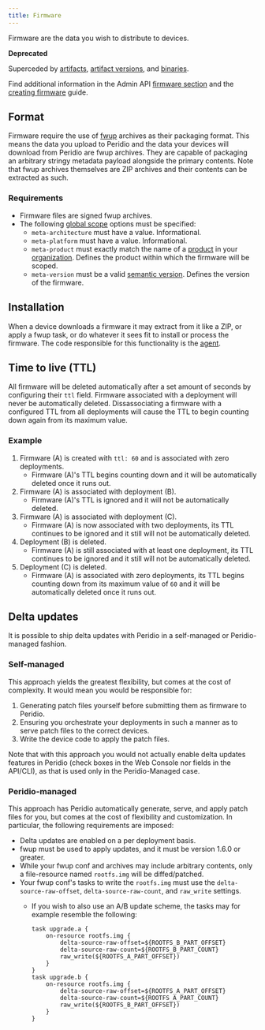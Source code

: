 ```yaml
---
title: Firmware
---
```


Firmware are the data you wish to distribute to devices.

**Deprecated**

Superceded by [artifacts](artifacts), [artifact versions](artifact-versions), and [binaries](binaries).

Find additional information in the Admin API [firmware section](/admin-api#firmware) and the [creating firmware](/platform/guides/creating-firmware) guide.

## Format

Firmware require the use of [fwup](https://github.com/fwup-home/fwup) archives as their packaging format. This means the data you upload to Peridio and the data your devices will download from Peridio are fwup archives. They are capable of packaging an arbitrary stringy metadata payload alongside the primary contents. Note that fwup archives themselves are ZIP archives and their contents can be extracted as such.

### Requirements

- Firmware files are signed fwup archives.
- The following [global scope](https://github.com/fwup-home/fwup#global-scope) options must be specified:
  - `meta-architecture` must have a value. Informational.
  - `meta-platform` must have a value. Informational.
  - `meta-product` must exactly match the name of a [product](/platform/reference/products) in your [organization](/platform/reference/organizations). Defines the product within which the firmware will be scoped.
  - `meta-version` must be a valid [semantic version](https://semver.org/spec/v2.0.0.html). Defines the version of the firmware.

## Installation

When a device downloads a firmware it may extract from it like a ZIP, or apply a fwup task, or do whatever it sees fit to install or process the firmware. The code responsible for this functionality is the [agent](/dev-center/integration/guides/peridio-core-custom-integration/introduction#agent).

## Time to live (TTL)

All firmware will be deleted automatically after a set amount of seconds by configuring their `ttl` field. Firmware associated with a deployment will never be automatically deleted. Dissassociating a firmware with a configured TTL from all deployments will cause the TTL to begin counting down again from its maximum value.

### Example

1. Firmware (A) is created with `ttl: 60` and is associated with zero deployments.
   - Firmware (A)'s TTL begins counting down and it will be automatically deleted once it runs out.
2. Firmware (A) is associated with deployment (B).
   - Firmware (A)'s TTL is ignored and it will not be automatically deleted.
3. Firmware (A) is associated with deployment (C).
   - Firmware (A) is now associated with two deployments, its TTL continues to be ignored and it still will not be automatically deleted.
4. Deployment (B) is deleted.
   - Firmware (A) is still associated with at least one deployment, its TTL continues to be ignored and it still will not be automatically deleted.
5. Deployment (C) is deleted.
   - Firmware (A) is associated with zero deployments, its TTL begins counting down from its maximum value of `60` and it will be automatically deleted once it runs out.

## Delta updates

It is possible to ship delta updates with Peridio in a self-managed or Peridio-managed fashion.

### Self-managed

This approach yields the greatest flexibility, but comes at the cost of complexity. It would mean you would be responsible for:

1. Generating patch files yourself before submitting them as firmware to Peridio.
2. Ensuring you orchestrate your deployments in such a manner as to serve patch files to the correct devices.
3. Write the device code to apply the patch files.

Note that with this approach you would not actually enable delta updates features in Peridio (check boxes in the Web Console nor fields in the API/CLI), as that is used only in the Peridio-Managed case.

### Peridio-managed

This approach has Peridio automatically generate, serve, and apply patch files for you, but comes at the cost of flexibility and customization. In particular, the following requirements are imposed:

- Delta updates are enabled on a per deployment basis.
- fwup must be used to apply updates, and it must be version 1.6.0 or greater.
- While your fwup conf and archives may include arbitrary contents, only a file-resource named `rootfs.img` will be diffed/patched.
- Your fwup conf's tasks to write the `rootfs.img` must use the `delta-source-raw-offset`, `delta-source-raw-count`, and `raw_write` settings.
  - If you wish to also use an A/B update scheme, the tasks may for example resemble the following:

    ```
    task upgrade.a {
        on-resource rootfs.img {
            delta-source-raw-offset=${ROOTFS_B_PART_OFFSET}
            delta-source-raw-count=${ROOTFS_B_PART_COUNT}
            raw_write(${ROOTFS_A_PART_OFFSET})
        }
    }
    task upgrade.b {
        on-resource rootfs.img {
            delta-source-raw-offset=${ROOTFS_A_PART_OFFSET}
            delta-source-raw-count=${ROOTFS_A_PART_COUNT}
            raw_write(${ROOTFS_B_PART_OFFSET})
        }
    }
    ```
